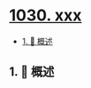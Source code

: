# [1030. xxx](https://github.com/Tdahuyou/TNotes.leetcode/tree/main/notes/1030.%20xxx)

<!-- region:toc -->

- [1. 📝 概述](#1--概述)

<!-- endregion:toc -->

## 1. 📝 概述
